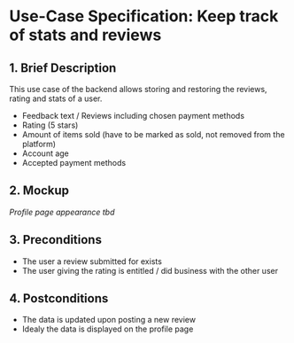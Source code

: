 # Use-Case Specification: Keep track of stats and reviews

## 1. Brief Description
This use case of the backend allows storing and restoring the reviews, rating and stats of a user.
- Feedback text / Reviews including chosen payment methods
- Rating (5 stars)
- Amount of items sold (have to be marked as sold, not removed from the platform)
- Account age
- Accepted payment methods

## 2. Mockup
_Profile page appearance tbd_

## 3. Preconditions
- The user a review submitted for exists
- The user giving the rating is entitled / did business with the other user

## 4. Postconditions
- The data is updated upon posting a new review
- Idealy the data is displayed on the profile page